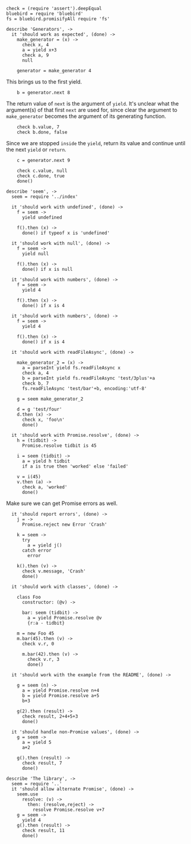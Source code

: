     check = (require 'assert').deepEqual
    bluebird = require 'bluebird'
    fs = bluebird.promisifyAll require 'fs'

    describe 'Generators', ->
      it 'should work as expected', (done) ->
        make_generator = (x) ->
          check x, 4
          a = yield x+3
          check a, 9
          null

        generator = make_generator 4

This brings us to the first yield.

        b = generator.next 8

The return value of `next` is the argument of `yield`.
It's unclear what the argument(s) of that first `next` are used for, since clear the argument to `make_generator` becomes the argument of its generating function.

        check b.value, 7
        check b.done, false

Since we are stopped `inside` the `yield`, return its value and continue until the next `yield` or `return`.

        c = generator.next 9

        check c.value, null
        check c.done, true
        done()

    describe 'seem', ->
      seem = require '../index'

      it 'should work with undefined', (done) ->
        f = seem ->
          yield undefined

        f().then (x) ->
          done() if typeof x is 'undefined'

      it 'should work with null', (done) ->
        f = seem ->
          yield null

        f().then (x) ->
          done() if x is null

      it 'should work with numbers', (done) ->
        f = seem ->
          yield 4

        f().then (x) ->
          done() if x is 4

      it 'should work with numbers', (done) ->
        f = seem ->
          yield 4

        f().then (x) ->
          done() if x is 4

      it 'should work with readFileAsync', (done) ->

        make_generator_2 = (x) ->
          a = parseInt yield fs.readFileAsync x
          check a, 4
          b = parseInt yield fs.readFileAsync 'test/3plus'+a
          check b, 7
          fs.readFileAsync 'test/bar'+b, encoding:'utf-8'

        g = seem make_generator_2

        d = g 'test/four'
        d.then (x) ->
          check x, 'foo\n'
          done()

      it 'should work with Promise.resolve', (done) ->
        h = (tidbit) ->
          Promise.resolve tidbit is 45

        i = seem (tidbit) ->
          a = yield h tidbit
          if a is true then 'worked' else 'failed'

        v = i(45)
        v.then (a) ->
          check a, 'worked'
          done()

Make sure we can get Promise errors as well.

      it 'should report errors', (done) ->
        j = ->
          Promise.reject new Error 'Crash'

        k = seem ->
          try
            a = yield j()
          catch error
            error

        k().then (v) ->
          check v.message, 'Crash'
          done()

      it 'should work with classes', (done) ->

        class Foo
          constructor: (@v) ->

          bar: seem (tidbit) ->
            a = yield Promise.resolve @v
            {r:a - tidbit}

        m = new Foo 45
        m.bar(45).then (v) ->
          check v.r, 0

          m.bar(42).then (v) ->
            check v.r, 3
            done()

      it 'should work with the example from the README', (done) ->

        g = seem (n) ->
          a = yield Promise.resolve n+4
          b = yield Promise.resolve a+5
          b+3

        g(2).then (result) ->
          check result, 2+4+5+3
          done()

      it 'should handle non-Promise values', (done) ->
        g = seem ->
          a = yield 5
          a+2

        g().then (result) ->
          check result, 7
          done()

    describe 'The library', ->
      seem = require '..'
      it 'should allow alternate Promise', (done) ->
        seem.use
          resolve: (v) ->
            then: (resolve,reject) ->
              resolve Promise.resolve v+7
        g = seem ->
          yield 4
        g().then (result) ->
          check result, 11
          done()
